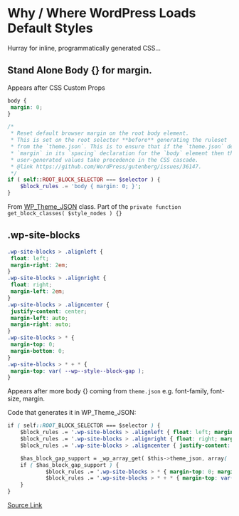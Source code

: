 # Why / Where WordPress Loads Default Styles

Hurray for inline, programmatically generated CSS...

## Stand Alone Body {} for margin.
Appears after CSS Custom Props
```css
body {
 margin: 0;
}
```

```php 
/*
 * Reset default browser margin on the root body element.
 * This is set on the root selector **before** generating the ruleset
 * from the `theme.json`. This is to ensure that if the `theme.json` declares
 * `margin` in its `spacing` declaration for the `body` element then these
 * user-generated values take precedence in the CSS cascade.
 * @link https://github.com/WordPress/gutenberg/issues/36147.
 */
if ( self::ROOT_BLOCK_SELECTOR === $selector ) {
	$block_rules .= 'body { margin: 0; }';
}

```
From [WP_Theme_JSON](https://github.com/WordPress/WordPress/blob/99bac7e17cfb5d534b33ffc3a70bff9d9b86875d/wp-includes/class-wp-theme-json.php#L809) class.
Part of the ```private function get_block_classes( $style_nodes ) {}```

## .wp-site-blocks

```css
.wp-site-blocks > .alignleft {
 float: left;
 margin-right: 2em;
}
.wp-site-blocks > .alignright {
 float: right;
 margin-left: 2em;
}
.wp-site-blocks > .aligncenter {
 justify-content: center;
 margin-left: auto;
 margin-right: auto;
}
.wp-site-blocks > * {
 margin-top: 0;
 margin-bottom: 0;
}
.wp-site-blocks > * + * {
 margin-top: var( --wp--style--block-gap );
}
```

Appears after more body {} coming from ```theme.json``` e.g. font-family, font-size, margin.

Code that generates it in WP_Theme_JSON:

```css
if ( self::ROOT_BLOCK_SELECTOR === $selector ) {
    $block_rules .= '.wp-site-blocks > .alignleft { float: left; margin-right: 2em; }';
	$block_rules .= '.wp-site-blocks > .alignright { float: right; margin-left: 2em; }';
	$block_rules .= '.wp-site-blocks > .aligncenter { justify-content: center; margin-left: auto; margin-right: auto; }';

	$has_block_gap_support = _wp_array_get( $this->theme_json, array( 'settings', 'spacing', 'blockGap' ) ) !== null;
	if ( $has_block_gap_support ) {
            $block_rules .= '.wp-site-blocks > * { margin-top: 0; margin-bottom: 0; }';  
            $block_rules .= '.wp-site-blocks > * + * { margin-top: var( --wp--style--block-gap ); }';
	}  
}
```

[Source Link](https://github.com/WordPress/WordPress/blob/99bac7e17cfb5d534b33ffc3a70bff9d9b86875d/wp-includes/class-wp-theme-json.php#L822)


